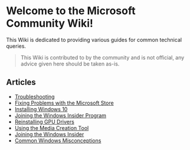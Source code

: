 # Welcome to the Microsoft Community Wiki!

This Wiki is dedicated to providing various guides for common technical queries.

> This Wiki is contributed to by the community and is not official, any advice given here should be taken as-is.

## Articles

* [Troubleshooting](troubleshooting)
* [Fixing Problems with the Microsoft Store](fixing-microsoft-store)
* [Installing Windows 10](installing-windows-10)
* [Joining the Windows Insider Program](joining-windows-insiders)
* [Reinstalling GPU Drivers](reinstalling-gpu-drivers)
* [Using the Media Creation Tool](using-the-media-creation-tool)
* [Joining the Windows Insider](joining-windows-insiders)
* [Common Windows Misconceptions](common-misconceptions)
